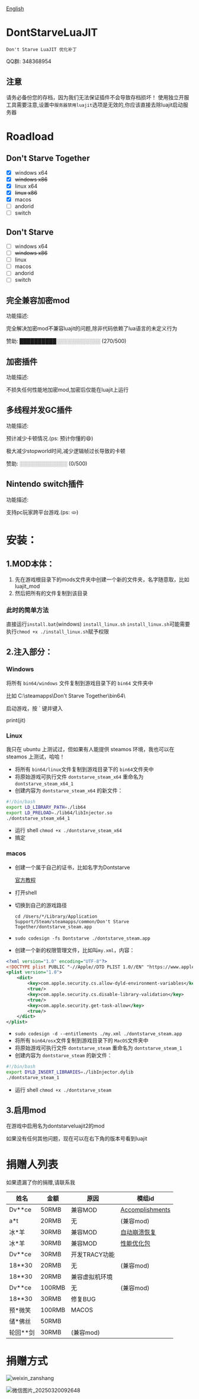 [English](README_EN.md)

# DontStarveLuaJIT

	Don't Starve LuaJIT 优化补丁

  QQ群: 348368954

## 注意

请务必备份您的存档，因为我们无法保证插件不会导致存档损坏！
使用独立开服工具需要注意,设置中`服务器禁用luajit`选项是无效的,你应该直接去除luajit启动服务器

# Roadload

## Don't Starve Together

- [x] windows x64
- [x] ~~windows x86~~
- [x] linux x64
- [x] ~~linux x86~~
- [x] macos
- [ ] andorid
- [ ] switch

## Don't Starve

- [ ] windows x64
- [ ] ~~windows x86~~
- [ ] linux
- [ ] macos
- [ ] andorid
- [ ] switch

## 完全兼容加密mod

功能描述:

完全解决加密mod不兼容luajit的问题,除非代码依赖了lua语言的未定义行为

赞助:
 ██████████░░░░░░░░░░░░ (270/500)

## 加密插件

功能描述:

不损失任何性能地加密mod,加密后仅能在luajit上运行

## 多线程并发GC插件

功能描述:

预计减少卡顿情况.(ps: 预计你懂的😄)

极大减少stopworld时间,减少逻辑帧过长导致的卡顿

赞助:
░░░░░░░░░░░░░ (0/500)

## Nintendo switch插件

功能描述:

支持pc玩家跨平台游戏.(ps: 🫓)


# 安装：

## 1.MOD本体：

1. 先在游戏根目录下的mods文件夹中创建一个新的文件夹，名字随意取，比如luajit_mod
2. 然后把所有的文件复制到该目录
### 此时的简单方法
直接运行`install.bat`(windows) `install_linux.sh`
`install_linux.sh`可能需要执行`chmod +x ./install_linux.sh`赋予权限

## 2.注入部分：

### Windows

将所有 `bin64/windows` 文件复制到游戏目录下的 `bin64` 文件夹中

比如 C:\\steamapps\\Don't Starve Together\bin64\

启动游戏，按 ` 键并键入

print(jit)

### Linux

我只在 ubuntu 上测试过，但如果有人能提供 steamos 环境，我也可以在 steamos 上测试，哈哈！

- 将所有 `bin64/linux`文件复制到游戏目录下的 `bin64`文件夹中
- 将原始游戏可执行文件 `dontstarve_steam_x64` 重命名为 `dontstarve_steam_x64_1`
- 创建内容为 `dontstarve_steam_x64` 的新文件：

```bash
#!/bin/bash
export LD_LIBRARY_PATH=./lib64
export LD_PRELOAD=./lib64/libInjector.so
./dontstarve_steam_x64_1
```

- 运行 shell `chmod +x ./dontstarve_steam_x64`
- 搞定

### macos

- 创建一个属于自己的证书，比如名字为Dontstarve

  [官方教程](https://support.apple.com/zh-cn/guide/keychain-access/kyca8916/mac)

- 打开shell
- 切换到自己的游戏路径

  `cd /Users/*/Library/Application Support/Steam/steamapps/common/Don't Starve Together/dontstarve_steam.app`

- `sudo codesign -fs Dontstarve ./dontstarve_steam.app`
- 创建一个新的权限管理文件，比如叫`my.xml`，内容：

```xml
<?xml version="1.0" encoding="UTF-8"?>
<!DOCTYPE plist PUBLIC "-//Apple//DTD PLIST 1.0//EN" "https://www.apple.com/DTDs/PropertyList-1.0.dtd">
<plist version="1.0">
    <dict>
        <key>com.apple.security.cs.allow-dyld-environment-variables</key>
        <true/>
        <key>com.apple.security.cs.disable-library-validation</key>
        <true/>
        <key>com.apple.security.get-task-allow</key>
        <true/>
    </dict>
</plist>
```

- `sudo codesign -d --entitlements ./my.xml ./dontstarve_steam.app`
- 将所有 `bin64/osx`文件复制到游戏目录下的 `MacOS`文件夹中
- 将原始游戏可执行文件 `dontstarve_steam` 重命名为 `dontstarve_steam_1`
- 创建内容为 `dontstarve_steam` 的新文件：

```bash
#!/bin/bash
export DYLD_INSERT_LIBRARIES=./libInjector.dylib
./dontstarve_steam_1
```

- 运行 shell `chmod +x ./dontstarve_steam`

## 3.启用mod

在游戏中启用名为dontstarveluajit2的mod

如果没有任何其他问题，现在可以在右下角的版本号看到luajit

# 捐赠人列表

如果遗漏了你的捐赠,请联系我

| 姓名 | 金额 | 原因         |模组id|
|------|------|--------------|-----------|
| Dv**ce   | 50RMB| 兼容MOD | [Accomplishments](https://steamcommunity.com/sharedfiles/filedetails/?id=2843097516)|
| a*t   | 20RMB| 无 | (兼容mod) |
| 冰*羊    | 30RMB | 兼容MOD    | [自动崩溃恢复](https://steamcommunity.com/sharedfiles/filedetails/?id=3377689002)|
| 冰*羊    | 30RMB | 兼容MOD    | [性能优化包](https://steamcommunity.com/sharedfiles/filedetails/?id=2847908822)|
| Dv**ce   | 30RMB| 开发TRACY功能 | |
| 18**30   | 20RMB| 无 | (兼容mod) |
| 18**30   | 20RMB| 兼容虚拟机环境 | |
| Dv**ce   | 100RMB| 无 | (兼容mod) |
| 18**30   | 30RMB| 修复BUG | |
| 预*微笑   | 100RMB | MACOS | |
| 储*佛丝   | 50RMB | | |
| 轮回**剑  | 30RMB | (兼容mod) | |

# 捐赠方式
![weixin_zanshang](https://github.com/user-attachments/assets/9f6485ce-5254-4207-a514-89bd02c332ce)


![微信图片_20250320092648](https://github.com/user-attachments/assets/6c754bc6-6b43-45af-bc41-fa4c502b4b3e)



